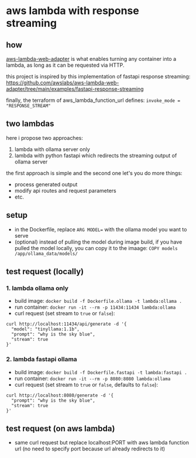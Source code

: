 # aws lambda with response streaming

## how
[aws-lambda-web-adapter](https://github.com/awslabs/aws-lambda-web-adapter) is what enables turning any container into a lambda, as long as it can be requested via HTTP.

this project is inspired by this implementation of fastapi response streaming: https://github.com/awslabs/aws-lambda-web-adapter/tree/main/examples/fastapi-response-streaming

finally, the terraform of aws_lambda_function_url defines: `invoke_mode = "RESPONSE_STREAM"`

## two lambdas
here i propose two approaches:
1. lambda with ollama server only
2. lambda with python fastapi which redirects the streaming output of ollama server

the first approach is simple and the second one let's you do more things:
- process generated output
- modify api routes and request parameters
- etc.

## setup
- in the Dockerfile, replace `ARG MODEL=` with the ollama model you want to serve
- (optional) instead of pulling the model during image build, if you have pulled the model locally, you can copy it to the imaage: `COPY models /app/ollama_data/models/`

## test request (locally)
### 1. lambda ollama only
- build image: `docker build -f Dockerfile.ollama -t lambda:ollama .`
- run container: `docker run -it --rm -p 11434:11434 lambda:ollama`
- curl request (set stream to `true` or `false`):
```
curl http://localhost:11434/api/generate -d '{
  "model": "tinyllama:1.1b",
  "prompt": "why is the sky blue",
  "stream": true
}'
```

### 2. lambda fastapi ollama
- build image: `docker build -f Dockerfile.fastapi -t lambda:fastapi .`
- run container: `docker run -it --rm -p 8080:8080 lambda:ollama`
- curl request (set stream to `true` or `false`, defaults to `false`):
```
curl http://localhost:8080/generate -d '{
  "prompt": "why is the sky blue",
  "stream": true
}'
```
## test request (on aws lambda)
- same curl request but replace localhost:PORT with aws lambda function url (no need to specify port because url already redirects to it)